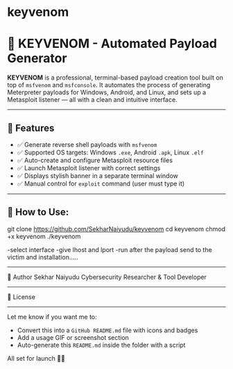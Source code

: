 # keyvenom

# 🔑 KEYVENOM - Automated Payload Generator

**KEYVENOM** is a professional, terminal-based payload creation tool built on top of `msfvenom` and `msfconsole`. It automates the process of generating Meterpreter payloads for Windows, Android, and Linux, and sets up a Metasploit listener — all with a clean and intuitive interface.

---

## 🧠 Features

- ✅ Generate reverse shell payloads with `msfvenom`
- ✅ Supported OS targets: Windows `.exe`, Android `.apk`, Linux `.elf`
- ✅ Auto-create and configure Metasploit resource files
- ✅ Launch Metasploit listener with correct settings
- ✅ Displays stylish banner in a separate terminal window
- ✅ Manual control for `exploit` command (user must type it)

---

## 🚀 How to Use:
git clone https://github.com/SekharNaiyudu/keyvenom
cd keyvenom
chmod +x keyvenom
./keyvenom

-select interface
-give lhost and lport
-run after the payload send to the victim and installation.....

------------------------------------------------------------------------------------

🤝 Author
Sekhar Naiyudu
Cybersecurity Researcher & Tool Developer

------------------------------------------------------------------------------------

📎 License


---

Let me know if you want me to:

- Convert this into a `GitHub README.md` file with icons and badges
- Add a usage GIF or screenshot section
- Auto-generate this `README.md` inside the folder with a script

All set for launch 🚀🔥
